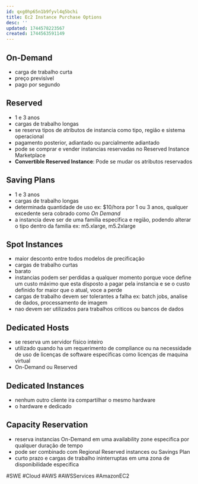 ```yaml
---
id: qxg0hp65n1b9fyvl4q5bchi
title: Ec2 Instance Purchase Options
desc: ''
updated: 1744578223567
created: 1744563591149
---
```


## On-Demand

- carga de trabalho curta
- preço previsível
- pago por segundo

## Reserved

- 1 e 3 anos
- cargas de trabalho longas
- se reserva tipos de atributos de instancia como tipo, região e sistema operacional
- pagamento posterior, adiantado ou parcialmente adiantado
- pode se comprar e vender instancias reservadas no Reserved Instance Marketplace
- **Convertible Reserved Instance**: Pode se mudar os atributos reservados

## Saving Plans

- 1 e 3 anos
- cargas de trabalho longas
- determinada quantidade de uso ex: $10/hora por 1 ou 3 anos, qualquer excedente sera cobrado como _On Demand_
- a instancia deve ser de uma familia especifica e região, podendo alterar o tipo dentro da familia ex: m5.xlarge, m5.2xlarge

## Spot Instances

- maior desconto entre todos modelos de precificação
- cargas de trabalho curtas
- barato
- instancias podem ser perdidas a qualquer momento porque voce define um custo máximo que esta disposto a pagar pela instancia e se o custo definido for maior que o atual, voce a perde
- cargas de trabalho devem ser tolerantes a falha ex: batch jobs, analise de dados, processamento de imagem
- nao devem ser utilizados para trabalhos criticos ou bancos de dados

## Dedicated Hosts

- se reserva um servidor físico inteiro
- utilizado quando ha um requerimento de compliance ou na necessidade de uso de licenças de software especificas como licenças de maquina virtual
- On-Demand ou Reserved

## Dedicated Instances

- nenhum outro cliente ira compartilhar o mesmo hardware
- o hardware e dedicado

## Capacity Reservation

- reserva instancias On-Demand em uma availability zone especifica por qualquer duração de tempo
- pode ser combinado com Regional Reserved instances ou Savings Plan
- curto prazo e cargas de trabalho ininterruptas em uma zona de disponibilidade especifica

#SWE #Cloud #AWS #AWSServices #AmazonEC2
